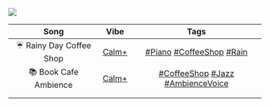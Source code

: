 ![](https://github.com/joanafonsogomes/AmbienceSongs/blob/main/Images/header.JPG)

| **Song**                         | **Vibe**                                                                                         | **Tags**                                                                                                                                                                                                                                                                                                       |
|:--------------------------------:|:------------------------------------------------------------------------------------------------:|:--------------------------------------------------------------------------------------------------------------------------------------------------------------------------------------------------------------------------------------------------------------------------------------------------------------:|
| :umbrella: Rainy Day Coffee Shop | [Calm+](https://github.com/joanafonsogomes/AmbienceSongs/tree/main/Ambience_mds/Types/1_Calm%2B) | [#Piano](https://github.com/joanafonsogomes/AmbienceSongs/tree/main/Ambience_mds/Tags/Piano) [#CoffeeShop](https://github.com/joanafonsogomes/AmbienceSongs/tree/main/Ambience_mds/Tags/CoffeeShop) [#Rain](https://github.com/joanafonsogomes/AmbienceSongs/tree/main/Ambience_mds/Tags/Rain)                 |
| :books: Book Cafe Ambience       | [Calm+](https://github.com/joanafonsogomes/AmbienceSongs/tree/main/Ambience_mds/Types/1_Calm%2B) | [#CoffeeShop](https://github.com/joanafonsogomes/AmbienceSongs/tree/main/Ambience_mds/Tags/CoffeeShop) [#Jazz](https://github.com/joanafonsogomes/AmbienceSongs/tree/main/Ambience_mds/Tags/Jazz) [#AmbienceVoice](https://github.com/joanafonsogomes/AmbienceSongs/tree/main/Ambience_mds/Tags/AmbienceVoice) |
|                                  |                                                                                                  |                                                                                                                                                                                                                                                                                                                |
|                                  |                                                                                                  |                                                                                                                                                                                                                                                                                                                |

